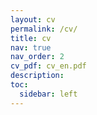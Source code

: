 ```yaml
---
layout: cv
permalink: /cv/
title: cv
nav: true
nav_order: 2
cv_pdf: cv_en.pdf
description: 
toc:
  sidebar: left
---
```


<!-- This is a description of the page. You can modify it in '_pages/cv.md'. You can also change or remove the top pdf download button. -->

<!-- cv data in assets/json/resume.json -->
<!--
 https://registry.jsonresume.org/zezocas0  

-->